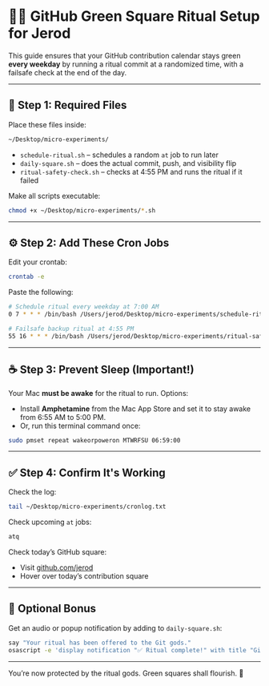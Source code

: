 # 🧙‍♂️ GitHub Green Square Ritual Setup for Jerod

This guide ensures that your GitHub contribution calendar stays green **every weekday** by running a ritual commit at a randomized time, with a failsafe check at the end of the day.

---

## 🔧 Step 1: Required Files
Place these files inside:
```bash
~/Desktop/micro-experiments/
```

- `schedule-ritual.sh` – schedules a random `at` job to run later
- `daily-square.sh` – does the actual commit, push, and visibility flip
- `ritual-safety-check.sh` – checks at 4:55 PM and runs the ritual if it failed

Make all scripts executable:
```bash
chmod +x ~/Desktop/micro-experiments/*.sh
```

---

## ⚙️ Step 2: Add These Cron Jobs
Edit your crontab:
```bash
crontab -e
```
Paste the following:
```bash
# Schedule ritual every weekday at 7:00 AM
0 7 * * * /bin/bash /Users/jerod/Desktop/micro-experiments/schedule-ritual.sh >> /Users/jerod/Desktop/micro-experiments/cronlog.txt 2>> /Users/jerod/Desktop/micro-experiments/cronerror.txt

# Failsafe backup ritual at 4:55 PM
55 16 * * * /bin/bash /Users/jerod/Desktop/micro-experiments/ritual-safety-check.sh
```

---

## ☕ Step 3: Prevent Sleep (Important!)
Your Mac **must be awake** for the ritual to run. Options:

- Install **Amphetamine** from the Mac App Store and set it to stay awake from 6:55 AM to 5:00 PM.
- Or, run this terminal command once:
```bash
sudo pmset repeat wakeorpoweron MTWRFSU 06:59:00
```

---

## ✅ Step 4: Confirm It's Working
Check the log:
```bash
tail ~/Desktop/micro-experiments/cronlog.txt
```

Check upcoming `at` jobs:
```bash
atq
```

Check today’s GitHub square:
- Visit [github.com/jerod](https://github.com/jerod)
- Hover over today’s contribution square

---

## 💬 Optional Bonus
Get an audio or popup notification by adding to `daily-square.sh`:
```bash
say "Your ritual has been offered to the Git gods."
osascript -e 'display notification "✅ Ritual complete!" with title "GitHub Garden"'
```

---

You’re now protected by the ritual gods. Green squares shall flourish. 🌱

